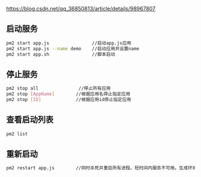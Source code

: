 
https://blog.csdn.net/qq_36850813/article/details/98967807

## 启动服务
```sh
pm2 start app.js                //启动app.js应用
pm2 start app.js --name demo    //启动应用并设置name
pm2 start app.sh                //脚本启动
```

## 停止服务
```sh
pm2 stop all               //停止所有应用
pm2 stop [AppName]        //根据应用名停止指定应用
pm2 stop [ID]             //根据应用id停止指定应用
```

## 查看启动列表
```sh
pm2 list
```

## 重新启动
```sh
pm2 restart app.js        //同时杀死并重启所有进程。短时间内服务不可用。生成环境推荐使用reload
```